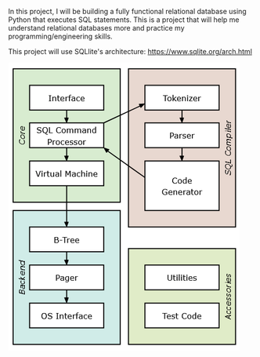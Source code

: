 In this project, I will be building a fully functional relational database using Python that executes SQL statements. This is a project that will help me understand relational databases more and practice my programming/engineering skills.

This project will use SQLlite's architecture: https://www.sqlite.org/arch.html

![alt text](sqllite.png)